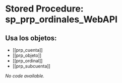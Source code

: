 # Stored Procedure: sp_prp_ordinales_WebAPI

## Usa los objetos:
- [[prp_cuenta]]
- [[prp_objeto]]
- [[prp_ordinal]]
- [[prp_subcuenta]]

*No code available.*
